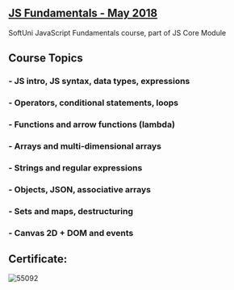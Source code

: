 ## [JS Fundamentals - May 2018](https://softuni.bg/trainings/1968/js-fundamentals-may-2018)
SoftUni JavaScript Fundamentals course, part of JS Core Module

## Course Topics
### - JS intro, JS syntax, data types, expressions
### - Operators, conditional statements, loops
### - Functions and arrow functions (lambda)
### - Arrays and multi-dimensional arrays
### - Strings and regular expressions
### - Objects, JSON, associative arrays
### - Sets and maps, destructuring
### - Canvas 2D + DOM and events

## Certificate:

![55092](https://user-images.githubusercontent.com/16088420/44110791-5479e3ba-a009-11e8-8783-bde37556fa4f.jpg)


